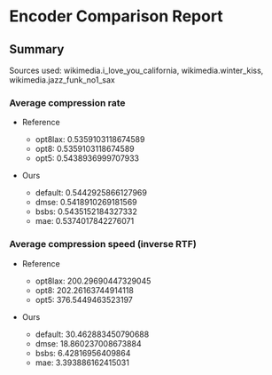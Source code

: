 
# Encoder Comparison Report

## Summary

Sources used: wikimedia.i_love_you_california, wikimedia.winter_kiss, wikimedia.jazz_funk_no1_sax

### Average compression rate

  - Reference
    - opt8lax: 0.5359103118674589
    - opt8: 0.5359103118674589
    - opt5: 0.5438936999707933

  - Ours
    - default: 0.5442925866127969
    - dmse: 0.5418910269181569
    - bsbs: 0.5435152184327332
    - mae: 0.5374017842276071


### Average compression speed (inverse RTF)
  - Reference
    - opt8lax: 200.29690447329045
    - opt8: 202.26163744914118
    - opt5: 376.5449463523197

  - Ours
    - default: 30.462883450790688
    - dmse: 18.860237008673884
    - bsbs: 6.42816956409864
    - mae: 3.393886162415031


